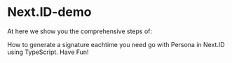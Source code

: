 # Next.ID-demo

At here we show you the comprehensive steps of:

How to generate a signature eachtime you need go with Persona in Next.ID using TypeScript. Have Fun!
